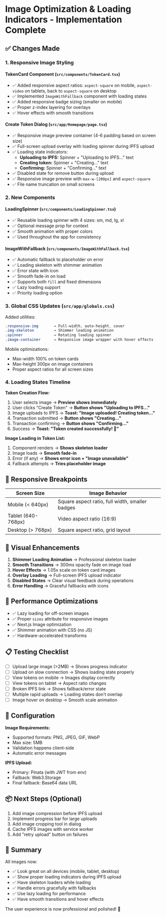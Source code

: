 # Image Optimization & Loading Indicators - Implementation Complete

## ✅ Changes Made

### 1. **Responsive Image Styling**

#### TokenCard Component (`src/components/TokenCard.tsx`)
- ✅ Added responsive aspect ratios: `aspect-square` on mobile, `aspect-video` on tablets, back to `aspect-square` on desktop
- ✅ Implemented `ImageWithFallback` component with loading states
- ✅ Added responsive badge sizing (smaller on mobile)
- ✅ Proper z-index layering for overlays
- ✅ Hover effects with smooth transitions

#### Create Token Dialog (`src/app/Homepage/page.tsx`)
- ✅ Responsive image preview container (4-6 padding based on screen size)
- ✅ Full-screen upload overlay with loading spinner during IPFS upload
- ✅ Loading state indicators:
  - **Uploading to IPFS:** Spinner + "Uploading to IPFS..." text
  - **Creating token:** Spinner + "Creating..." text
  - **Confirming:** Spinner + "Confirming..." text
- ✅ Disabled state for remove button during upload
- ✅ Responsive image preview with `max-w-[200px]` and `aspect-square`
- ✅ File name truncation on small screens

### 2. **New Components**

#### LoadingSpinner (`src/components/LoadingSpinner.tsx`)
- ✅ Reusable loading spinner with 4 sizes: sm, md, lg, xl
- ✅ Optional message prop for context
- ✅ Smooth animation with proper colors
- ✅ Used throughout the app for consistency

#### ImageWithFallback (`src/components/ImageWithFallback.tsx`)
- ✅ Automatic fallback to placeholder on error
- ✅ Loading skeleton with shimmer animation
- ✅ Error state with icon
- ✅ Smooth fade-in on load
- ✅ Supports both `fill` and fixed dimensions
- ✅ Lazy loading support
- ✅ Priority loading option

### 3. **Global CSS Updates (`src/app/globals.css`)**

Added utilities:
```css
.responsive-img       → Full-width, auto-height, cover
.img-skeleton         → Shimmer loading animation
.spinner              → Rotating loading spinner
.image-container      → Responsive image wrapper with hover effects
```

Mobile optimizations:
- Max-width 100% on token cards
- Max-height 300px on image containers
- Proper aspect ratios for all screen sizes

### 4. **Loading States Timeline**

**Token Creation Flow:**
1. User selects image → **Preview shows immediately**
2. User clicks "Create Token" → **Button shows "Uploading to IPFS..."**
3. Image uploads to IPFS → **Toast: "Image uploaded! Creating token..."**
4. Transaction submitted → **Button shows "Creating..."**
5. Transaction confirming → **Button shows "Confirming..."**
6. Success → **Toast: "Token created successfully! 🎉"**

**Image Loading in Token List:**
1. Component renders → **Shows skeleton loader**
2. Image loads → **Smooth fade-in**
3. Error (if any) → **Shows error icon + "Image unavailable"**
4. Fallback attempts → **Tries placeholder image**

## 📱 Responsive Breakpoints

| Screen Size | Image Behavior |
|-------------|----------------|
| Mobile (< 640px) | Square aspect ratio, full width, smaller badges |
| Tablet (640-768px) | Video aspect ratio (16:9) |
| Desktop (> 768px) | Square aspect ratio, grid layout |

## 🎨 Visual Enhancements

1. **Shimmer Loading Animation** → Professional skeleton loader
2. **Smooth Transitions** → 300ms opacity fade on image load
3. **Hover Effects** → 1.05x scale on token card images
4. **Overlay Loading** → Full-screen IPFS upload indicator
5. **Disabled States** → Clear visual feedback during operations
6. **Error Handling** → Graceful fallbacks with icons

## 🚀 Performance Optimizations

- ✅ Lazy loading for off-screen images
- ✅ Proper `sizes` attribute for responsive images
- ✅ Next.js Image optimization
- ✅ Shimmer animation with CSS (no JS)
- ✅ Hardware-accelerated transforms

## 📋 Testing Checklist

- [ ] Upload large image (>2MB) → Shows progress indicator
- [ ] Upload on slow connection → Shows loading state properly
- [ ] View tokens on mobile → Images display correctly
- [ ] View tokens on tablet → Aspect ratio changes
- [ ] Broken IPFS link → Shows fallback/error state
- [ ] Multiple rapid uploads → Loading states don't overlap
- [ ] Image hover on desktop → Smooth scale animation

## 🔧 Configuration

**Image Requirements:**
- Supported formats: PNG, JPEG, GIF, WebP
- Max size: 5MB
- Validation happens client-side
- Automatic error messages

**IPFS Upload:**
- Primary: Pinata (with JWT from env)
- Fallback: Web3.Storage
- Final fallback: Base64 data URL

## 📦 Next Steps (Optional)

1. Add image compression before IPFS upload
2. Implement progress bar for large uploads
3. Add image cropping tool in dialog
4. Cache IPFS images with service worker
5. Add "retry upload" button on failures

## 🎉 Summary

All images now:
- ✅ Look great on all devices (mobile, tablet, desktop)
- ✅ Show proper loading indicators during IPFS upload
- ✅ Have skeleton loaders while loading
- ✅ Handle errors gracefully with fallbacks
- ✅ Use lazy loading for performance
- ✅ Have smooth transitions and hover effects

The user experience is now professional and polished! 🚀

